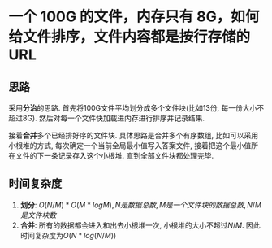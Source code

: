 # 一个 100G 的文件，内存只有 8G，如何给文件排序，文件内容都是按行存储的 URL

## 思路

采用**分治**的思路. 首先将100G文件平均划分成多个文件块(比如13份, 每一份大小不超过8G). 然后对每一个文件快加载进内存进行排序并记录结果.

接着**合并**多个已经排好序的文件块. 具体思路是合并多个有序数组, 比如可以采用小根堆的方式, 每次确定一个当前全局最小值写入答案文件, 接着把这个最小值所在文件的下一条记录存入这个小根堆. 直到全部文件块都处理完毕.


## 时间复杂度

1. **划分**: $O(N / M) * O(M * logM), N 是数据总数, M 是一个文件块的数据总数, N / M 是文件块数$
2. **合并**: 所有的数据都会进入和出去小根堆一次, 小根堆的大小不超过$N / M$. 因此时间复杂度为$O(N * log(N / M))$